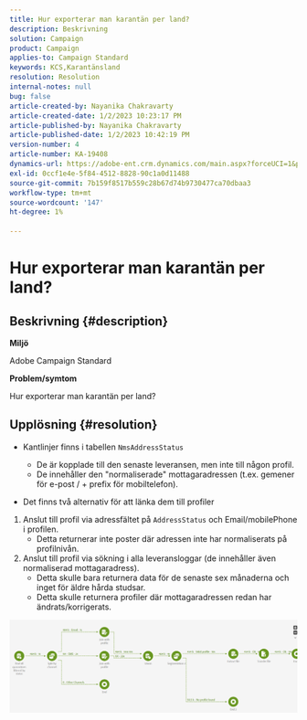 ```yaml
---
title: Hur exporterar man karantän per land?
description: Beskrivning
solution: Campaign
product: Campaign
applies-to: Campaign Standard
keywords: KCS,Karantänsland
resolution: Resolution
internal-notes: null
bug: false
article-created-by: Nayanika Chakravarty
article-created-date: 1/2/2023 10:23:17 PM
article-published-by: Nayanika Chakravarty
article-published-date: 1/2/2023 10:42:19 PM
version-number: 4
article-number: KA-19408
dynamics-url: https://adobe-ent.crm.dynamics.com/main.aspx?forceUCI=1&pagetype=entityrecord&etn=knowledgearticle&id=94c3250c-ec8a-ed11-81ac-6045bd006c82
exl-id: 0ccf1e4e-5f84-4512-8828-90c1a0d11488
source-git-commit: 7b159f8517b559c28b67d74b9730477ca70dbaa3
workflow-type: tm+mt
source-wordcount: '147'
ht-degree: 1%

---
```


# Hur exporterar man karantän per land?

## Beskrivning {#description}


<b>Miljö</b>

Adobe Campaign Standard

<b>Problem/symtom</b>

Hur exporterar man karantän per land?


## Upplösning {#resolution}


- Kantlinjer finns i tabellen `NmsAddressStatus`
   - De är kopplade till den senaste leveransen, men inte till någon profil.
   - De innehåller den &quot;normaliserade&quot; mottagaradressen (t.ex. gemener för e-post / + prefix för mobiltelefon).


- Det finns två alternativ för att länka dem till profiler


1. Anslut till profil via adressfältet på `AddressStatus` och Email/mobilePhone i profilen.
   - Detta returnerar inte poster där adressen inte har normaliserats på profilnivån.
2. Anslut till profil via sökning i alla leveransloggar (de innehåller även normaliserad mottagaradress).
   - Detta skulle bara returnera data för de senaste sex månaderna och inget för äldre hårda studsar.
   - Detta skulle returnera profiler där mottagaradressen redan har ändrats/korrigerats.


![](assets/9aa27d94-2bce-ec11-a7b5-0022480a8e40.png)

